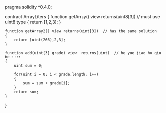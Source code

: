 pragma solidity ^0.4.0;

contract ArrayLiters
{
    function getArray() view returns(uint8[3])  // must use uint8 type
    {
        return [1,2,3];
    }
    
    function getArray2() view returns(uint[3])  // has the same solution
    {
        return [uint(266),2,3];
    }
    
    function add(uint[3] grade) view  returns(uint)  // he yue jiao hu qiu he !!!!
    {
        uint sum = 0;
        
        for(uint i = 0; i < grade.length; i++)
        {
            sum = sum + grade[i];
        }
        return sum;
    }
    
}
